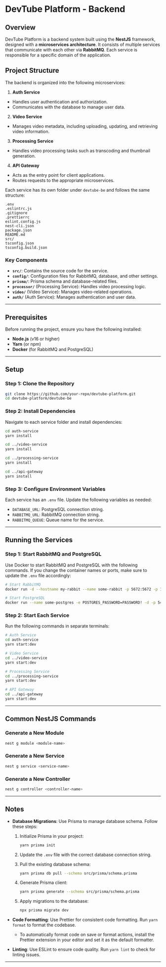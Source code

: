 # DevTube Platform - Backend  

## Overview  
DevTube Platform is a backend system built using the **NestJS** framework, designed with a **microservices architecture**. It consists of multiple services that communicate with each other via **RabbitMQ**. Each service is responsible for a specific domain of the application.  

## Project Structure  

The backend is organized into the following microservices:  

1. **Auth Service**  
  - Handles user authentication and authorization.  
  - Communicates with the database to manage user data.  

2. **Video Service**  
  - Manages video metadata, including uploading, updating, and retrieving video information.  

3. **Processing Service**  
  - Handles video processing tasks such as transcoding and thumbnail generation.  

4. **API Gateway**  
  - Acts as the entry point for client applications.  
  - Routes requests to the appropriate microservices.  

Each service has its own folder under `devtube-be` and follows the same structure:  

```
.env
.eslintrc.js
.gitignore
.prettierrc
eslint.config.js
nest-cli.json
package.json
README.md
src/
tsconfig.json
tsconfig.build.json
```

### Key Components  

- **`src/`**: Contains the source code for the service.  
- **`config/`**: Configuration files for RabbitMQ, database, and other settings.  
- **`prisma/`**: Prisma schema and database-related files.  
- **`processor/`** (Processing Service): Handles video processing logic.  
- **`video/`** (Video Service): Manages video-related operations.  
- **`auth/`** (Auth Service): Manages authentication and user data.  

---

## Prerequisites  

Before running the project, ensure you have the following installed:  

- **Node.js** (v16 or higher)  
- **Yarn** (or npm)  
- **Docker** (for RabbitMQ and PostgreSQL)  

---

## Setup  

### Step 1: Clone the Repository  

```bash  
git clone https://github.com/your-repo/devtube-platform.git  
cd devtube-platform/devtube-be  
```  

### Step 2: Install Dependencies  

Navigate to each service folder and install dependencies:  

```bash  
cd auth-service  
yarn install  

cd ../video-service  
yarn install  

cd ../processing-service  
yarn install  

cd ../api-gateway  
yarn install  
```  

### Step 3: Configure Environment Variables  

Each service has an `.env` file. Update the following variables as needed:  

- `DATABASE_URL`: PostgreSQL connection string.  
- `RABBITMQ_URL`: RabbitMQ connection string.  
- `RABBITMQ_QUEUE`: Queue name for the service.  

---

## Running the Services  

### Step 1: Start RabbitMQ and PostgreSQL  

Use Docker to start RabbitMQ and PostgreSQL with the following commands. If you change the container names or ports, make sure to update the `.env` file accordingly:  

```bash
# Start RabbitMQ
docker run -d --hostname my-rabbit --name some-rabbit -p 5672:5672 -p 15672:15672 -p 15692:15692 -e RABBITMQ_DEFAULT_USER=admin -e RABBITMQ_DEFAULT_PASS=1234 rabbitmq:3-management

# Start PostgreSQL
docker run --name some-postgres -e POSTGRES_PASSWORD=PASSWORD! -d -p 5432:5432 postgres
```

### Step 2: Start Each Service  

Run the following commands in separate terminals:  

```bash  
# Auth Service  
cd auth-service  
yarn start:dev  

# Video Service  
cd ../video-service  
yarn start:dev  

# Processing Service  
cd ../processing-service  
yarn start:dev  

# API Gateway  
cd ../api-gateway  
yarn start:dev  
```  

---

## Common NestJS Commands  

### Generate a New Module  

```bash  
nest g module <module-name>  
```  

### Generate a New Service  

```bash  
nest g service <service-name>  
```  

### Generate a New Controller  

```bash  
nest g controller <controller-name>  
```  

---

## Notes  

- **Database Migrations**: Use Prisma to manage database schema. Follow these steps:

  1. Initialize Prisma in your project:
     ```bash
     yarn prisma init
     ```

  2. Update the `.env` file with the correct database connection string.

  3. Pull the existing database schema:
     ```bash
     yarn prisma db pull --schema src/prisma/schema.prisma
     ```

  4. Generate Prisma client:
     ```bash
     yarn prisma generate --schema src/prisma/schema.prisma
     ```

  5. Apply migrations to the database:
     ```bash
     npx prisma migrate dev
     ``` 
- **Code Formatting**: Use Prettier for consistent code formatting. Run `yarn format` to format the codebase.  
  - To automatically format code on save or format actions, install the Prettier extension in your editor and set it as the default formatter. 
- **Linting**: Use ESLint to ensure code quality. Run `yarn lint` to check for linting issues.  

---

